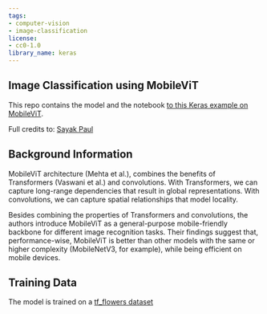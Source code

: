 ```yaml
---
tags:
- computer-vision
- image-classification
license:
- cc0-1.0
library_name: keras
---
```


## Image Classification using MobileViT
This repo contains the model and the notebook [to this Keras example on MobileViT](https://keras.io/examples/vision/mobilevit/).

Full credits to: [Sayak Paul](https://twitter.com/RisingSayak)

## Background Information 
MobileViT architecture (Mehta et al.), combines the benefits of Transformers (Vaswani et al.) and convolutions. With Transformers, we can capture long-range dependencies that result in global representations. With convolutions, we can capture spatial relationships that model locality.

Besides combining the properties of Transformers and convolutions, the authors introduce MobileViT as a general-purpose mobile-friendly backbone for different image recognition tasks. Their findings suggest that, performance-wise, MobileViT is better than other models with the same or higher complexity (MobileNetV3, for example), while being efficient on mobile devices.  

## Training Data
The model is trained on a [tf_flowers dataset](https://www.tensorflow.org/datasets/catalog/tf_flowers)